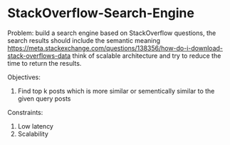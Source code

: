 # StackOverflow-Search-Engine

Problem:
build a search engine based on StackOverflow questions, the search results should include the semantic meaning 
https://meta.stackexchange.com/questions/138356/how-do-i-download-stack-overflows-data think of 
scalable architecture and try to reduce the time to return the results.

Objectives:
1) Find top k posts which is more similar or sementically similar to the given query posts

Constraints:
1) Low latency 
2) Scalability
